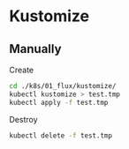 # Kustomize

## Manually


Create
```bash
cd ./k8s/01_flux/kustomize/
kubectl kustomize > test.tmp
kubectl apply -f test.tmp
```

Destroy
```bash
kubectl delete -f test.tmp
```